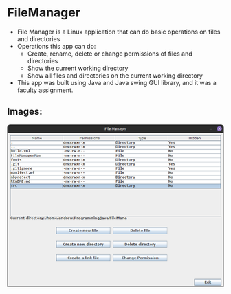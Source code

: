 # FileManager
- File Manager is a Linux application that can do basic operations on files and directories
- Operations this app can do:
  * Create, rename, delete or change permissions of files and directories
  * Show the current working directory
  * Show all files and directories on the current working directory
- This app was built using Java and Java swing GUI library, and it was a faculty assignment.

## Images:
![alt screenshot 1](./images/1.PNG)
